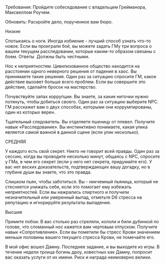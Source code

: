 Требования: Пройдите собеседование с владельцем Грейманора, Максвеллом Роучем.

Обновить: Раскройте дело, порученное вам бюро.  
  
Низкие

Спотыкаясь о ноги. Иногда избиение - лучший способ узнать что-то новое. Если вы проиграли бой, вы можете задать ГМу три вопроса о вашем текущем расследовании, которые каким-то образом связаны с боем. Ответы  Должны быть честными.  
  
Нос к неприятностям. Цивилизованное общество находится на расстоянии одного неверного решения от падения в хаос. Вы принимаете такие решения. Один раз за ситуацию спросите ГМ, какое действие вызовет больше всего проблем. Если вы совершите это действие, сделайте бросок на мастерство.  
  
Почувствуйте запах коррупции. Вы знаете, за какие ниточки нужно потянуть, чтобы добиться своего. Один раз за ситуацию выберите NPC. ГМ расскажет вам о двух способах, которыми они коррумпированы, один из которых верен.  
  
Тщательный следователь. Вы отделяете пшеницу от плевел. Получите навык «Расследование». Вы инстинктивно понимаете, какая улика является самой важной в данной сцене (если улик несколько).  
  
СРЕДНЯЯ

У каждого есть свой секрет. Никто не говорит всей правды. Один раз за сессию, когда вы проводите несколько минут, общаясь с NPC, спросите у ГМа, в чем его секрет (если у него нет секрета, придумайте его). У вас нет веских доказательств, подтверждающих вашу догадку, но в глубине души вы знаете, что это правда.  
  
Слишком пьян, чтобы заботиться. Вы - никчемный пьяница, который не стесняется унижать себя, если это помогает ему избежать неприятностей. Если вы нажрались спиртного и получили незначительный или умеренный выпад, отметьте D6 стресса на репутацию и игнорируйте результаты выпадения.  
  
Высшие

Примите побои. В вас столько раз стреляли, кололи и били дубинкой по голове, что сломанный нос кажется вам чертовым отпуском. Получите навык «Сопротивление». Если вы пометили бы стресс Крови значением меньше половины вашего текущего стресса Крови, не помечайте его.  
  
В мой офис вошел Дамну. Последнее задание, и вы выходите из игры. В течение недели троица богинь дроу, известных как Дамну, попросит вас оказать услуги от их имени. Риск и награда неимоверно велики.